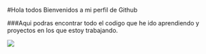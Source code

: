 #Hola todos Bienvenidos a mi perfil de Github

###Aqui podras encontrar todo el codigo que he ido aprendiendo y proyectos en los que estoy trabajando.

![](htpps://media.licdn.com/dm/image/C4E1BAQHvxbLvipgkHw/compani-background_10000/0?e=2159024400&v=beta&t=4N4YfyXG-uTZYZckohwr2hnqTy4dZQbldG9jUhziPlc)
